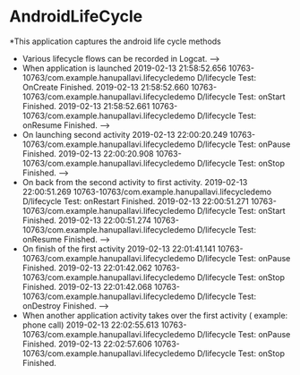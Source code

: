 # AndroidLifeCycle
*This application captures the android life cycle methods
* Various lifecycle flows can be recorded in Logcat.
-->
*  When application is launched
2019-02-13 21:58:52.656 10763-10763/com.example.hanupallavi.lifecycledemo D/lifecycle Test: OnCreate Finished.
2019-02-13 21:58:52.660 10763-10763/com.example.hanupallavi.lifecycledemo D/lifecycle Test: onStart Finished.
2019-02-13 21:58:52.661 10763-10763/com.example.hanupallavi.lifecycledemo D/lifecycle Test: onResume Finished.
-->
* On launching second activity
2019-02-13 22:00:20.249 10763-10763/com.example.hanupallavi.lifecycledemo D/lifecycle Test: onPause Finished.
2019-02-13 22:00:20.908 10763-10763/com.example.hanupallavi.lifecycledemo D/lifecycle Test: onStop Finished.
-->
* On back from the second activity to first activity.
2019-02-13 22:00:51.269 10763-10763/com.example.hanupallavi.lifecycledemo D/lifecycle Test: onRestart Finished.
2019-02-13 22:00:51.271 10763-10763/com.example.hanupallavi.lifecycledemo D/lifecycle Test: onStart Finished.
2019-02-13 22:00:51.274 10763-10763/com.example.hanupallavi.lifecycledemo D/lifecycle Test: onResume Finished.
-->
* On finish of the first activity
2019-02-13 22:01:41.141 10763-10763/com.example.hanupallavi.lifecycledemo D/lifecycle Test: onPause Finished.
2019-02-13 22:01:42.062 10763-10763/com.example.hanupallavi.lifecycledemo D/lifecycle Test: onStop Finished.
2019-02-13 22:01:42.068 10763-10763/com.example.hanupallavi.lifecycledemo D/lifecycle Test: onDestroy Finished.
-->
* When another application activity takes over the first activity ( example: phone call)
2019-02-13 22:02:55.613 10763-10763/com.example.hanupallavi.lifecycledemo D/lifecycle Test: onPause Finished.
2019-02-13 22:02:57.606 10763-10763/com.example.hanupallavi.lifecycledemo D/lifecycle Test: onStop Finished.
